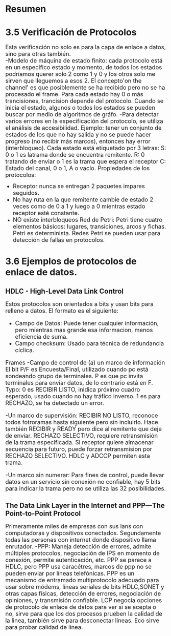 # Resumen
# 3.5 Verificación de Protocolos
<font size="4">Esta verificación no solo es para la capa de enlace a datos, sino para otras también.  
-Modelo de máquina de estado finito: cada protocolo está en un específico estado y momento, de todos los estados podríamos querer solo 2 como 1 y 0 y los otros solo me sirven que lleguemos a esos 2. El concepto'on the channel' es que posiblemente se ha recibido pero no se ha procesado el frame. Para cada estado hay 0 o más trancisiones, trancision depende del protocolo. Cuando se inicia el estado, algunos o todos los estados se pueden buscar por medio de algoritmos de gráfo. 
-Para detectar varios errores en la especificación del protocolo, se utiliza el análisis de accesibilidad. Ejemplo: tener un conjunto de estados de los que no hay salida y no se puede hacer progreso (no recibir más marcos), entonces hay error (interbloqueo).
Cada estado está etiquetado por 3 letras:
S: 0 o 1 es latrama donde se encuentra remitente.
R: 0 tratando de enviar o 1 es la trama que espera el receptor
C: Estado del canal, 0 o 1, A o vacío.
Propiedades de los protocolos:
- Receptor nunca se entregan 2 paquetes impares seguidos.
- No hay ruta en la que remitente cambie de estado 2 veces como de 0 a 1 y luego a 0 mientras estado receptor esté constante.
- NO existe interbloqueos 
Red de Petri: Petri tiene cuatro elementos básicos: lugares, transiciones, arcos y fichas. Petri es determinista. Redes Petri se pueden usar para detección de fallas en protocolos.</font>
# 3.6 Ejemplos de protocolos de enlace de datos. 
## HDLC - High-Level Data Link Control 
<font size="4">Estos protocolos son orientados a bits y usan bits para relleno a datos. El formato es el siguiente:
- Campo de Datos: Puede tener cualquier información, pero mientras mas grande esa informacion, menos eficiencia de suma.
- Campo checksum: Usado para técnica de redundancia cíclica.

Frames 
-Campo de control de (a) un marco de información
El bit P/F es Encuesta/Final, utilizado cuando pc está sondeando grupo de terminales. P es que pc invita terminales para enviar datos, de lo contrario está en F.
Typo: 0 es RECIBIR LISTO, inidica próximo cuadro esperado, usado cuando no hay tráfico inverso. 1 es para RECHAZO, se ha detectado un error.

-Un marco de supervisión: RECIBIR NO LISTO, reconoce todos fotroramas hasta siguiente pero sin incluirlo. Hace también RECIBIR y READY pero dice al remitente que deje de enviar. RECHAZO SELECTIVO, requiere retransmisión de la trama especificada. Si receptor quiere almacenar secuencia para futuro, puede forzar retransmision por RECHAZO SELECTIVO. HDLC y ADCCP permiten esta trama.

-Un marco sin numerar: Para fines de control, puede llevar datos en un servicio sin conexión no confiable, hay 5 bits para indicar la trama pero no se utiliza las 32 posibilidades.
  </font>

  ## The Data Link Layer in the Internet and PPP—The Point-to-Point Protocol  

  <font size="4">Primeramente miles de empresas con sus lans con computadoras y dispositivos conectados. Segundamente todas las personas con internet donde dispositivo llama enrutador.
  -PPP: Maneja detección de errores, admite múltiples protocolos, negociación de IPS en momento de conexión, permite autenticación, etc. PPP se parece a HDLC, pero PPP usa caracétres, marcos de ppp no se pueden enviar por líneas telefónicas. PPP es un mecanismo de entramado multiprotocolo adecuado para usar sobre módems, líneas seriales de bits HDLC,SONET y otras capas físicas, detección de errores, negociación de opiniones, y transmisión confiable. LCP negocia opciones de protocolo de enlace de datos para ver si se acepta o no, sirve para que los dos procesos prueben la calidad de la linea, también sirve para desconectar líneas. Eco sirve para probar calidad de línea.</font>